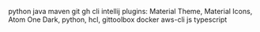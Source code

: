 python
java
maven
git
gh cli
intellij plugins: Material Theme, Material Icons, Atom One Dark, python, hcl, gittoolbox
docker
aws-cli
js
typescript